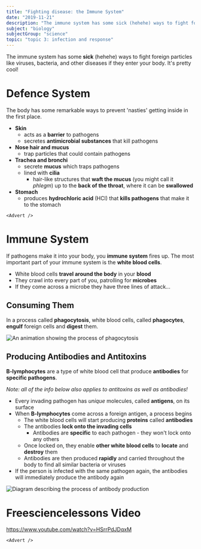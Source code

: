 ```yaml
---
title: "Fighting disease: the Immune System"
date: "2019-11-21"
description: "The immune system has some sick (hehehe) ways to fight foreign particles like viruses, bacteria, and other diseases if they enter your body. It's pretty cool!"
subject: "biology"
subjectGroup: "science"
topic: "topic 3: infection and response"
---
```


The immune system has some **sick** (hehehe) ways to fight foreign particles like viruses, bacteria, and other diseases if they enter your body. It's pretty cool!

# Defence System

The body has some remarkable ways to prevent 'nasties' getting inside in the first place.

- **Skin**
  - acts as a **barrier** to pathogens
  - secretes **antimicrobial substances** that kill pathogens
- **Nose hair and mucus**
  - trap particles that could contain pathogens
- **Trachea and bronchi**
  - secrete **mucus** which traps pathogens
  - lined with **cilia**
    - hair-like structures that **waft the mucus** (you might call it _phlegm_) up to the **back of the throat**, where it can be **swallowed**
- **Stomach**
  - produces **hydrochloric acid** ($\text{HCl}$) that **kills pathogens** that make it to the stomach

```react
<Advert />
```

# Immune System

If pathogens make it into your body, you **immune system** fires up. The most important part of your immune system is the **white blood cells**.

- White blood cells **travel around the body** in your **blood**
- They crawl into every part of you, patrolling for **microbes**
- If they come across a microbe they have three lines of attack...

## Consuming Them

In a process called **phagocytosis**, white blood cells, called **phagocytes**, **engulf** foreign cells and **digest** them.

![An animation showing the process of phagocytosis](articles/biology/topic-3/phagocytosis.gif)

## Producing Antibodies and Antitoxins

**B-lymphocytes** are a type of white blood cell that produce **antibodies** for **specific pathogens**.

_Note: all of the info below also applies to antitoxins as well as antibodies!_

- Every invading pathogen has _unique_ molecules, called **antigens**, on its surface
- When **B-lymphocytes** come across a foreign antigen, a process begins
  - The white blood cells will start producing **proteins** called **antibodies**
  - The antibodies **lock onto the invading cells**
    - Antibodies are **specific** to each pathogen - they won't lock onto any others
  - Once locked on, they enable **other white blood cells** to **locate** and **destroy** them
  - Antibodies are then produced **rapidly** and carried throughout the body to find all similar bacteria or viruses
- If the person is infected with the same pathogen again, the antibodies will immediately produce the antibody again

![Diagram describing the process of antibody production](articles/biology/topic-3/lymphocyte-antibodies.png)

# Freesciencelessons Video

https://www.youtube.com/watch?v=HSrrPdJDqxM

```react
<Advert />
```

